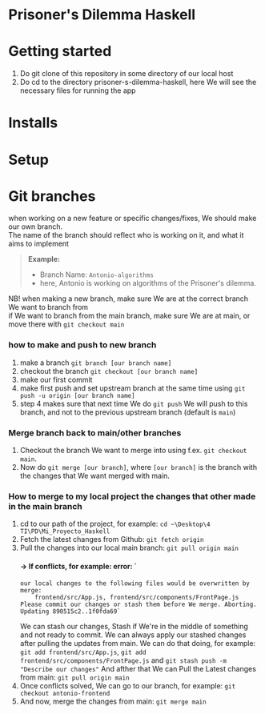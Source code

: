 # Prisoner's Dilemma Haskell
# Getting started

1. Do git clone of this repository in some directory of our local host
2. Do cd to the directory prisoner-s-dilemma-haskell, here We will see the necessary files for running the app

# Installs 

# Setup

# Git branches

when working on a new feature or specific changes/fixes, We should make our own branch.<br>
The name of the branch should reflect who is working on it, and what it aims to implement

> **Example:**
>
> - Branch Name: `Antonio-algorithms`<br>
> - here, Antonio is working on algorithms of the Prisoner's dilemma.<br>

NB! when making a new branch, make sure We are at the correct branch We want to branch from<br>
if We want to branch from the main branch, make sure We are at main, or move there with `git checkout main`

### how to make and push to new branch

1. make a branch `git branch [our branch name]`
2. checkout the branch `git checkout [our branch name]`
3. make our first commit
4. make first push and set upstream branch at the same time using `git push -u origin [our branch name]`
5. step 4 makes sure that next time We do `git push` We will push to this branch, and not to the previous upstream branch (default is `main`)

### Merge branch back to main/other branches

1. Checkout the branch We want to merge into using f.ex. `git checkout main`.
2. Now do `git merge [our branch]`, where `[our branch]` is the branch with the changes that We want merged with main.

### How to merge to my local project the changes that other made in the main branch

1.  cd to our path of the project, for example: `cd ~\Desktop\4 TI\PD\Mi_Proyecto_Haskell`
2.  Fetch the latest changes from Github: `git fetch origin`
3.  Pull the changes into our local main branch: `git pull origin main`
    #### -> If conflicts, for example: error: `
        our local changes to the following files would be overwritten by merge:
            frontend/src/App.js, frontend/src/components/FrontPage.js
        Please commit our changes or stash them before We merge. Aborting. Updating 890515c2..1f0fda69`
    We can stash our changes, Stash if We're in the middle of something and not ready to commit. We can always apply our stashed changes after pulling the updates from main.
    We can do that doing, for example: `git add frontend/src/App.js`, `git add frontend/src/components/FrontPage.js` and `git stash push -m "Describe our changes"`
    And afther that We can Pull the Latest changes from main: `git pull origin main`
4.  Once conflicts solved, We can go to our branch, for example: `git checkout antonio-frontend`
5.  And now, merge the changes from main: `git merge main`

